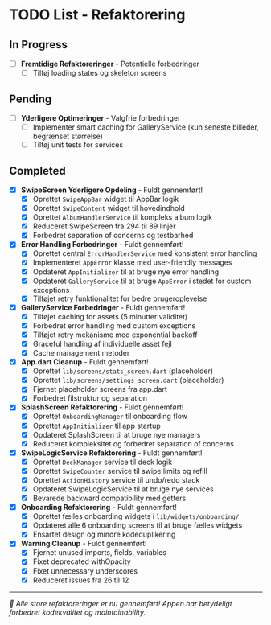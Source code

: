 # TODO List - Refaktorering

## In Progress
- [ ] **Fremtidige Refaktoreringer** - Potentielle forbedringer
  - [ ] Tilføj loading states og skeleton screens

## Pending
- [ ] **Yderligere Optimeringer** - Valgfrie forbedringer
  - [ ] Implementer smart caching for GalleryService (kun seneste billeder, begrænset størrelse)
  - [ ] Tilføj unit tests for services

## Completed
- [x] **SwipeScreen Yderligere Opdeling** - Fuldt gennemført!
  - [x] Oprettet `SwipeAppBar` widget til AppBar logik
  - [x] Oprettet `SwipeContent` widget til hovedindhold
  - [x] Oprettet `AlbumHandlerService` til kompleks album logik
  - [x] Reduceret SwipeScreen fra 294 til 89 linjer
  - [x] Forbedret separation of concerns og testbarhed

- [x] **Error Handling Forbedringer** - Fuldt gennemført!
  - [x] Oprettet central `ErrorHandlerService` med konsistent error handling
  - [x] Implementeret `AppError` klasse med user-friendly messages
  - [x] Opdateret `AppInitializer` til at bruge nye error handling
  - [x] Opdateret `GalleryService` til at bruge `AppError` i stedet for custom exceptions
  - [x] Tilføjet retry funktionalitet for bedre brugeroplevelse

- [x] **GalleryService Forbedringer** - Fuldt gennemført!
  - [x] Tilføjet caching for assets (5 minutter validitet)
  - [x] Forbedret error handling med custom exceptions
  - [x] Tilføjet retry mekanisme med exponential backoff
  - [x] Graceful handling af individuelle asset fejl
  - [x] Cache management metoder

- [x] **App.dart Cleanup** - Fuldt gennemført!
  - [x] Oprettet `lib/screens/stats_screen.dart` (placeholder)
  - [x] Oprettet `lib/screens/settings_screen.dart` (placeholder)
  - [x] Fjernet placeholder screens fra app.dart
  - [x] Forbedret filstruktur og separation

- [x] **SplashScreen Refaktorering** - Fuldt gennemført!
  - [x] Oprettet `OnboardingManager` til onboarding flow
  - [x] Oprettet `AppInitializer` til app startup
  - [x] Opdateret SplashScreen til at bruge nye managers
  - [x] Reduceret kompleksitet og forbedret separation of concerns

- [x] **SwipeLogicService Refaktorering** - Fuldt gennemført!
  - [x] Oprettet `DeckManager` service til deck logik
  - [x] Oprettet `SwipeCounter` service til swipe limits og refill
  - [x] Oprettet `ActionHistory` service til undo/redo stack
  - [x] Opdateret SwipeLogicService til at bruge nye services
  - [x] Bevarede backward compatibility med getters

- [x] **Onboarding Refaktorering** - Fuldt gennemført!
  - [x] Oprettet fælles onboarding widgets i `lib/widgets/onboarding/`
  - [x] Opdateret alle 6 onboarding screens til at bruge fælles widgets
  - [x] Ensartet design og mindre kodeduplikering

- [x] **Warning Cleanup** - Fuldt gennemført!
  - [x] Fjernet unused imports, fields, variables
  - [x] Fixet deprecated withOpacity
  - [x] Fixet unnecessary underscores
  - [x] Reduceret issues fra 26 til 12

---
*🎉 Alle store refaktoreringer er nu gennemført! Appen har betydeligt forbedret kodekvalitet og maintainability.* 